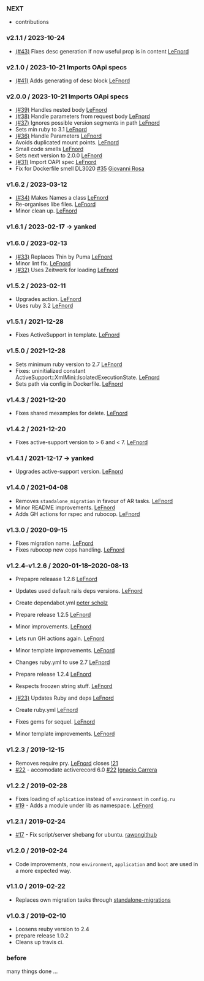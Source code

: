 ### NEXT

- contributions

### v2.1.1 / 2023-10-24

- [(#43)](https://github.com/LeFnord/grape-starter/pull/43) Fixes desc generation if now useful prop is in content [LeFnord](https://github.com/LeFnord)

### v2.1.0 / 2023-10-21 Imports OApi specs

- [(#41)](https://github.com/LeFnord/grape-starter/pull/41) Adds generating of desc block [LeFnord](https://github.com/LeFnord)

### v2.0.0 / 2023-10-21 Imports OApi specs

- [(#39)](https://github.com/LeFnord/grape-starter/pull/39) Handles nested body [LeFnord](https://github.com/LeFnord)
- [(#38)](https://github.com/LeFnord/grape-starter/pull/38) Handle parameters from request body [LeFnord](https://github.com/LeFnord)
- [(#37)](https://github.com/LeFnord/grape-starter/pull/37) Ignores possible version segments in path [LeFnord](https://github.com/LeFnord)
- Sets min ruby to 3.1 [LeFnord](https://github.com/LeFnord)
- [(#36)](https://github.com/LeFnord/grape-starter/pull/36) Handle Parameters [LeFnord](https://github.com/LeFnord)
- Avoids duplicated mount points. [LeFnord](https://github.com/LeFnord)
- Small code smells [LeFnord](https://github.com/LeFnord)
- Sets next version to 2.0.0 [LeFnord](https://github.com/LeFnord)
- [(#31)](https://github.com/LeFnord/grape-starter/pull/31) Import OAPI spec [LeFnord](https://github.com/LeFnord)
- Fix for Dockerfile smell DL3020 [#35](https://github.com/LeFnord/grape-starter/pull/35) [Giovanni Rosa](https://github.com/grosa1)

### v1.6.2 / 2023-03-12

- [(#34)](https://github.com/LeFnord/grape-starter/pull/34) Makes Names a class [LeFnord](https://github.com/LeFnord)
- Re-organises libe files. [LeFnord](https://github.com/LeFnord)
- Minor clean up. [LeFnord](https://github.com/LeFnord)

### v1.6.1 / 2023-02-17 -> yanked

### v1.6.0 / 2023-02-13

- [(#33)](https://github.com/LeFnord/grape-starter/pull/33) Replaces Thin by Puma [LeFnord](https://github.com/LeFnord)
- Minor lint fix. [LeFnord](https://github.com/LeFnord)
- [(#32)](https://github.com/LeFnord/grape-starter/pull/32) Uses Zeitwerk for loading [LeFnord](https://github.com/LeFnord)

### v1.5.2 / 2023-02-11

- Upgrades action. [LeFnord](https://github.com/LeFnord)
- Uses ruby 3.2 [LeFnord](https://github.com/LeFnord)

### v1.5.1 / 2021-12-28

- Fixes ActiveSupport in template. [LeFnord](https://github.com/LeFnord)

### v1.5.0 / 2021-12-28

- Sets minimum ruby version to 2.7 [LeFnord](https://github.com/LeFnord)
- Fixes: uninitialized constant ActiveSupport::XmlMini::IsolatedExecutionState. [LeFnord](https://github.com/LeFnord)
- Sets path via config in Dockerfile. [LeFnord](https://github.com/LeFnord)

### v1.4.3 / 2021-12-20

- Fixes shared mexamples for delete. [LeFnord](https://github.com/LeFnord)

### v1.4.2 / 2021-12-20

- Fixes active-support version to > 6 and < 7. [LeFnord](https://github.com/LeFnord)

### v1.4.1 / 2021-12-17 -> yanked

- Upgrades active-support version. [LeFnord](https://github.com/LeFnord)

### v1.4.0 / 2021-04-08

- Removes `standalone_migration` in favour of AR tasks. [LeFnord](https://github.com/LeFnord)
- Minor README improvements. [LeFnord](https://github.com/LeFnord)
- Adds GH actions for rspec and rubocop. [LeFnord](https://github.com/LeFnord)

### v1.3.0 / 2020-09-15

- Fixes migration name. [LeFnord](https://github.com/LeFnord)
- Fixes rubocop new cops handling. [LeFnord](https://github.com/LeFnord)

### v1.2.4–v1.2.6 / 2020-01-18–2020-08-13

- Prepapre releaase 1.2.6 [LeFnord](https://github.com/LeFnord)
- Updates used default rails deps versions. [LeFnord](https://github.com/LeFnord)
- Create dependabot.yml [peter scholz](https://github.com/LeFnord)
- Prepare release 1.2.5 [LeFnord](https://github.com/LeFnord)
- Minor improvements. [LeFnord](https://github.com/LeFnord)
- Lets run GH actions again. [LeFnord](https://github.com/LeFnord)
- Minor template improvements. [LeFnord](https://github.com/LeFnord)
- Changes ruby.yml to use 2.7 [LeFnord](https://github.com/LeFnord)
- Prepare release 1.2.4 [LeFnord](https://github.com/LeFnord)
- Respects froozen string stuff. [LeFnord](https://github.com/LeFnord)
- [(#23)](https://github.com/LeFnord/grape-starter/pull/23) Updates Ruby and deps [LeFnord](https://github.com/LeFnord)
- Create ruby.yml [LeFnord](https://github.com/LeFnord)

- Fixes gems for sequel. [LeFnord](https://github.com/LeFnord)
- Minor template improvements. [LeFnord](https://github.com/LeFnord)

### v1.2.3 / 2019-12-15

- Removes require pry. [LeFnord](https://github.com/LeFnord) closes [!21](https://github.com/LeFnord/grape-starter/issues/21)
- [#22](https://github.com/LeFnord/grape-starter/pull/22) - accomodate activerecord 6.0 [#22](https://github.com/LeFnord/grape-starter/pull/22) [Ignacio Carrera](https://github.com/nachokb)

### v1.2.2 / 2019-02-28

- Fixes loading of `aplication` instead of `environment` in `config.ru`
- [#19](https://github.com/LeFnord/grape-starter/pull/19) - Adds a module under lib as namespace. [LeFnord](https://github.com/LeFnord)

### v1.2.1 / 2019-02-24

- [#17](https://github.com/LeFnord/grape-starter/pull/17) - Fix script/server shebang for ubuntu. [rawongithub](https://github.com/rawongithub)

### v1.2.0 / 2019-02-24

- Code improvements, now `environment`, `application` and `boot` are used in a more expected way.

### v1.1.0 / 2019-02-22
- Replaces own migration tasks through [standalone-migrations](https://github.com/thuss/standalone-migrations)

### v1.0.3 / 2019-02-10
- Loosens reuby version to 2.4
- prepare release 1.0.2
- Cleans up travis ci.

### before

many things done …
